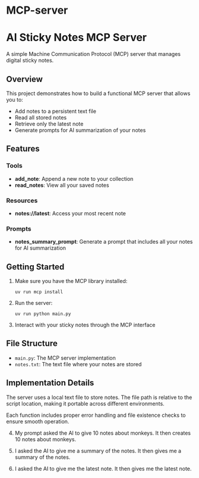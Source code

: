 # MCP-server

# AI Sticky Notes MCP Server

A simple Machine Communication Protocol (MCP) server that manages digital sticky notes.

## Overview

This project demonstrates how to build a functional MCP server that allows you to:

- Add notes to a persistent text file
- Read all stored notes
- Retrieve only the latest note
- Generate prompts for AI summarization of your notes

## Features

### Tools

- **add_note**: Append a new note to your collection
- **read_notes**: View all your saved notes

### Resources

- **notes://latest**: Access your most recent note

### Prompts

- **notes_summary_prompt**: Generate a prompt that includes all your notes for AI summarization

## Getting Started

1. Make sure you have the MCP library installed:

   ```
   uv run mcp install
   ```

2. Run the server:

   ```
   uv run python main.py
   ```

3. Interact with your sticky notes through the MCP interface

## File Structure

- `main.py`: The MCP server implementation
- `notes.txt`: The text file where your notes are stored

## Implementation Details

The server uses a local text file to store notes. The file path is relative to the script location, making it portable across different environments.

Each function includes proper error handling and file existence checks to ensure smooth operation.

4. My prompt asked the AI to give 10 notes about monkeys. It then creates 10 notes about monkeys.

5. I asked the AI to give me a summary of the notes. It then gives me a summary of the notes.

6. I asked the AI to give me the latest note. It then gives me the latest note.
